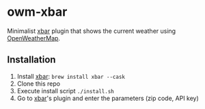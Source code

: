 # owm-xbar

Minimalist [xbar](https://github.com/matryer/xbar) plugin that shows the current weather using [OpenWeatherMap](https://home.openweathermap.org/).

## Installation
1. Install [xbar](https://github.com/matryer/xbar): `brew install xbar --cask`
1. Clone this repo
1. Execute install script `./install.sh`
1. Go to [xbar](https://github.com/matryer/xbar)'s plugin and enter the parameters (zip code, API key)
